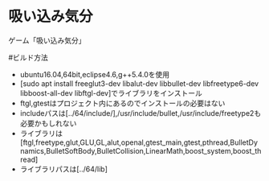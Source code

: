 # 吸い込み気分
ゲーム「吸い込み気分」

#ビルド方法
* ubuntu16.04,64bit,eclipse4.6,g++5.4.0を使用
* [sudo apt install freeglut3-dev libalut-dev libbullet-dev libfreetype6-dev libboost-all-dev libftgl-dev]でライブラリをインストール
* ftgl,gtestはプロジェクト内にあるのでインストールの必要はない
* includeパスは[../64/include/],/usr/include/bullet,/usr/include/freetype2も必要かもしれない
* ライブラリは[ftgl,freetype,glut,GLU,GL,alut,openal,gtest_main,gtest,pthread,BulletDynamics,BulletSoftBody,BulletCollision,LinearMath,boost_system,boost_thread]
* ライブラリパスは[../64/lib]

